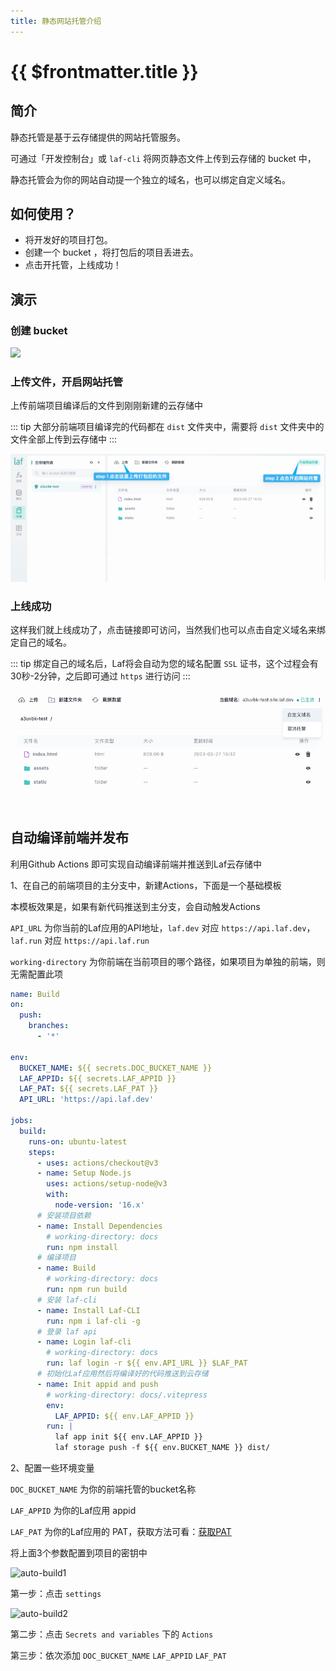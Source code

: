 ```yaml
---
title: 静态网站托管介绍
---
```


# {{ $frontmatter.title }}

## 简介

静态托管是基于云存储提供的网站托管服务。

可通过「开发控制台」或 `laf-cli` 将网页静态文件上传到云存储的 bucket 中，

静态托管会为你的网站自动提一个独立的域名，也可以绑定自定义域名。

## 如何使用？

- 将开发好的项目打包。
- 创建一个 bucket ，将打包后的项目丢进去。
- 点击开托管，上线成功！

## 演示

### 创建 bucket

![](../../doc-images/creat-bucket.png)

### 上传文件，开启网站托管

上传前端项目编译后的文件到刚刚新建的云存储中

::: tip
大部分前端项目编译完的代码都在 `dist` 文件夹中，需要将 `dist` 文件夹中的文件全部上传到云存储中
:::

![](../../doc-images/open-website.png)

### 上线成功

这样我们就上线成功了，点击链接即可访问，当然我们也可以点击自定义域名来绑定自己的域名。

::: tip
绑定自己的域名后，Laf将会自动为您的域名配置 `SSL` 证书，这个过程会有30秒-2分钟，之后即可通过 `https` 进行访问
:::

![](../../doc-images/website-hosting.png)

## 自动编译前端并发布

利用Github Actions 即可实现自动编译前端并推送到Laf云存储中

<!-- /guide/cli/#登录 -->

1、在自己的前端项目的主分支中，新建Actions，下面是一个基础模板

本模板效果是，如果有新代码推送到主分支，会自动触发Actions

`API_URL` 为你当前的Laf应用的API地址，`laf.dev` 对应 `https://api.laf.dev`，`laf.run` 对应 `https://api.laf.run`

`working-directory` 为你前端在当前项目的哪个路径，如果项目为单独的前端，则无需配置此项

```yaml
name: Build
on:
  push:
    branches:
      - '*'
      
env:
  BUCKET_NAME: ${{ secrets.DOC_BUCKET_NAME }}
  LAF_APPID: ${{ secrets.LAF_APPID }}
  LAF_PAT: ${{ secrets.LAF_PAT }}
  API_URL: 'https://api.laf.dev'
      
jobs:
  build:
    runs-on: ubuntu-latest
    steps:
      - uses: actions/checkout@v3
      - name: Setup Node.js
        uses: actions/setup-node@v3
        with:
          node-version: '16.x'
      # 安装项目依赖
      - name: Install Dependencies
        # working-directory: docs
        run: npm install
      # 编译项目
      - name: Build 
        # working-directory: docs
        run: npm run build
      # 安装 laf-cli
      - name: Install Laf-CLI
        run: npm i laf-cli -g
      # 登录 laf api
      - name: Login laf-cli
        # working-directory: docs          
        run: laf login -r ${{ env.API_URL }} $LAF_PAT
      # 初始化Laf应用然后将编译好的代码推送到云存储
      - name: Init appid and push
        # working-directory: docs/.vitepress
        env:
          LAF_APPID: ${{ env.LAF_APPID }}
        run: |
          laf app init ${{ env.LAF_APPID }}
          laf storage push -f ${{ env.BUCKET_NAME }} dist/
```

2、配置一些环境变量

`DOC_BUCKET_NAME` 为你的前端托管的bucket名称

`LAF_APPID` 为你的Laf应用 appid

`LAF_PAT` 为你的Laf应用的 PAT，获取方法可看：[获取PAT](/guide/cli/#登录)

将上面3个参数配置到项目的密钥中

![auto-build1](/doc-images/auto-build1.png)

第一步：点击 `settings`

![auto-build2](/doc-images/auto-build2.png)

第二步：点击 `Secrets and variables` 下的 `Actions`

第三步：依次添加 `DOC_BUCKET_NAME` `LAF_APPID` `LAF_PAT`
